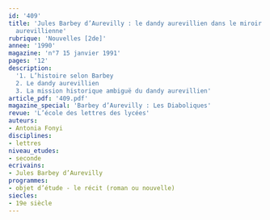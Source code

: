 ```yaml
---
id: '409'
title: 'Jules Barbey d’Aurevilly : le dandy aurevillien dans le miroir de l’histoire
  aurevillienne'
rubrique: 'Nouvelles [2de]'
annee: '1990'
magazine: 'n°7 15 janvier 1991'
pages: '12'
description: 
  '1. L’histoire selon Barbey
  2. Le dandy aurevillien
  3. La mission historique ambiguë du dandy aurevillien'
article_pdf: '409.pdf'
magazine_special: 'Barbey d’Aurevilly : Les Diaboliques'
revue: 'L’école des lettres des lycées'
auteurs:
- Antonia Fonyi
disciplines:
- lettres
niveau_etudes:
- seconde
ecrivains:
- Jules Barbey d’Aurevilly
programmes:
- objet d’étude - le récit (roman ou nouvelle)
siecles:
- 19e siècle
---
```

